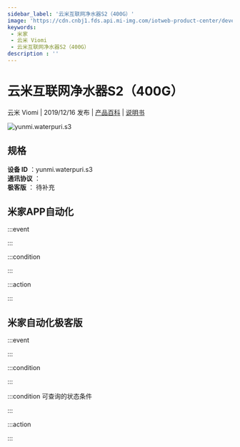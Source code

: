 ```yaml
---
sidebar_label: '云米互联网净水器S2（400G）'
image: 'https://cdn.cnbj1.fds.api.mi-img.com/iotweb-product-center/developer_1594102615130wnFzajje.png?GalaxyAccessKeyId=AKVGLQWBOVIRQ3XLEW&Expires=9223372036854775807&Signature=4q6J000HKP9kVJ96lvx6vQyGlfY='
keywords: 
 - 米家
 - 云米 Viomi
 - 云米互联网净水器S2（400G）
description : ''
---
```

# 云米互联网净水器S2（400G）

云米 Viomi | 2019/12/16 发布 | [产品百科](https://home.mi.com/webapp/content/baike/product/index.html?model=yunmi.waterpuri.s3/) | [说明书](https://home.mi.com/views/introduction.html?model=yunmi.waterpuri.s3&region=cn)

![yunmi.waterpuri.s3](https://cdn.cnbj1.fds.api.mi-img.com/iotweb-product-center/developer_1594102615130wnFzajje.png?GalaxyAccessKeyId=AKVGLQWBOVIRQ3XLEW&Expires=9223372036854775807&Signature=4q6J000HKP9kVJ96lvx6vQyGlfY=)

## 规格  
> 
**设备 ID** ：yunmi.waterpuri.s3  
**通讯协议** ：  
**极客版**  ： 待补充 


## 米家APP自动化  

:::event  

:::

:::condition  

:::

:::action   

:::

## 米家自动化极客版  

:::event  

:::

:::condition  

:::

:::condition 可查询的状态条件  

:::

:::action  

:::

        
